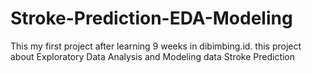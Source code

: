 # Stroke-Prediction-EDA-Modeling

This my first project after learning 9 weeks in dibimbing.id. this project about Exploratory Data Analysis and Modeling data Stroke Prediction
